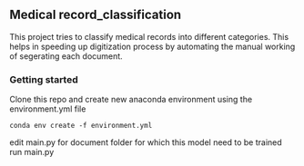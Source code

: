 ## Medical record_classification
This project tries to classify medical records into different categories. This helps in speeding up digitization process by automating the manual working of segerating each document.

### Getting started
Clone this repo and create new anaconda environment using the environment.yml file 
```
conda env create -f environment.yml
```
edit main.py for document folder for which this model need to be trained
run main.py 
